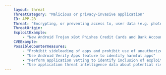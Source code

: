 ```yaml
---
    layout: threat
    ThreatCategory: "Malicious or privacy-invasive application"
    ID: APP-28
    Threat: "Encrypting, or preventing access to, user data (e.g. photos and similar files that are accessible to all installed apps) until a payment is made, or some other condition met (i.e., Ransomware)"
    ThreatOrigin:
    ExploitExample:
        - "New Android Trojan xBot Phishes Credit Cards and Bank Accounts, Encrypts Devices for Ransom [^96]"
    CVEExample:
    PossibleCountermeasures:
        - "Prohibit sideloading of apps and prohibit use of unauthorized app stores"
        - "Use Android Verify Apps feature to identify harmful apps"
        - "Perform application vetting to identify inclusion of exploit code or inappropriate behaviors by apps"
        - "Use application threat intelligence data about potential risks associated with apps installed on devices"
---
```

